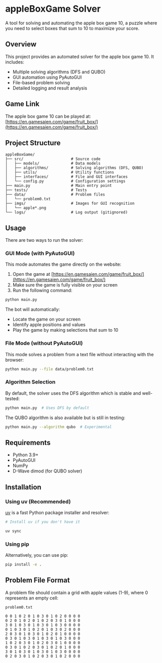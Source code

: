 # appleBoxGame Solver

A tool for solving and automating the apple box game 10, a puzzle where you need to select boxes that sum to 10 to maximize your score.

## Overview

This project provides an automated solver for the apple box game 10. It includes:

- Multiple solving algorithms (DFS and QUBO)
- GUI automation using PyAutoGUI
- File-based problem solving
- Detailed logging and result analysis

## Game Link

The apple box game 10 can be played at: [https://en.gamesaien.com/game/fruit_box/](https://en.gamesaien.com/game/fruit_box/)

## Project Structure

```
appleBoxGame/
├── src/                     # Source code
│   ├── models/              # Data models
│   ├── algorithms/          # Solving algorithms (DFS, QUBO)
│   ├── utils/               # Utility functions
│   ├── interfaces/          # File and GUI interfaces
│   └── config.py            # Configuration settings
├── main.py                  # Main entry point
├── tests/                   # Tests
├── data/                    # Problem files
│   └── problem0.txt
├── imgs/                    # Images for GUI recognition
│   └── apple*.png
└── logs/                    # Log output (gitignored)
```

## Usage

There are two ways to run the solver:

### GUI Mode (with PyAutoGUI)

This mode automates the game directly on the website:

1. Open the game at [https://en.gamesaien.com/game/fruit_box/](https://en.gamesaien.com/game/fruit_box/)
2. Make sure the game is fully visible on your screen
3. Run the following command:

```bash
python main.py
```

The bot will automatically:
- Locate the game on your screen
- Identify apple positions and values
- Play the game by making selections that sum to 10

### File Mode (without PyAutoGUI)

This mode solves a problem from a text file without interacting with the browser:

```bash
python main.py --file data/problem0.txt
```

### Algorithm Selection

By default, the solver uses the DFS algorithm which is stable and well-tested:

```bash
python main.py  # Uses DFS by default
```

The QUBO algorithm is also available but is still in testing:

```bash
python main.py --algorithm qubo  # Experimental
```

## Requirements

- Python 3.9+
- PyAutoGUI
- NumPy
- D-Wave dimod (for QUBO solver)

## Installation

### Using uv (Recommended)

[uv](https://github.com/astral-sh/uv) is a fast Python package installer and resolver:

```bash
# Install uv if you don't have it

uv sync

```

### Using pip

Alternatively, you can use pip:

```bash
pip install -e .
```

## Problem File Format

A problem file should contain a grid with apple values (1-9), where 0 represents an empty cell:

```
problem0.txt

0 0 1 0 2 0 1 0 3 0 1 0 2 0 0 0 0
0 2 0 1 0 2 0 1 0 2 0 3 0 1 0 0 0
3 0 1 0 3 0 1 0 3 0 1 0 3 0 0 0 0
0 1 0 3 0 1 0 2 0 1 0 3 0 2 0 0 0
2 0 3 0 1 0 3 0 1 0 2 0 1 0 0 0 0
0 3 0 1 0 3 0 1 0 3 0 1 0 3 0 0 0
1 0 2 0 3 0 1 0 2 0 3 0 1 0 0 0 0
0 3 0 1 0 2 0 3 0 1 0 2 0 1 0 0 0
3 0 1 0 3 0 1 0 3 0 1 0 3 0 0 0 0
0 2 0 3 0 1 0 2 0 3 0 1 0 2 0 0 0